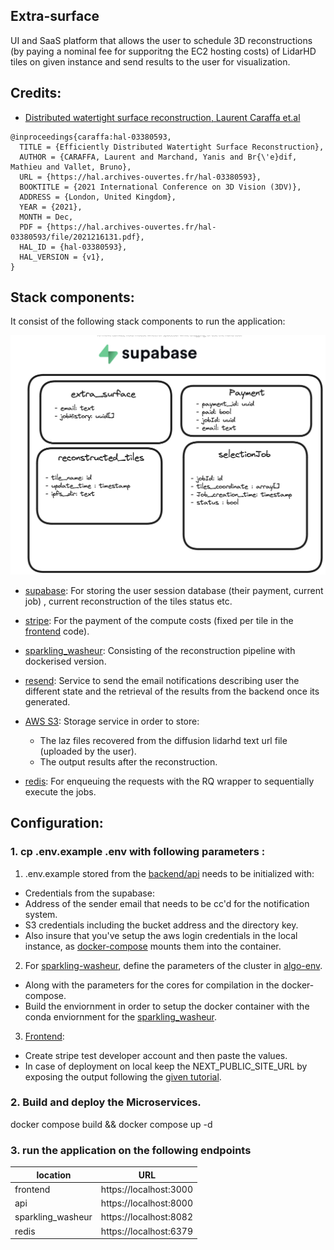## Extra-surface
UI and SaaS platform that allows the user to schedule 3D reconstructions (by paying a nominal fee for supporitng the EC2 hosting costs)  of LidarHD tiles on given instance and send results to the user for visualization.  

## Credits:
- [Distributed watertight surface reconstruction, Laurent Caraffa et.al](https://lcaraffa.github.io/edwsr/)  

```
@inproceedings{caraffa:hal-03380593,
  TITLE = {Efficiently Distributed Watertight Surface Reconstruction},
  AUTHOR = {CARAFFA, Laurent and Marchand, Yanis and Br{\'e}dif, Mathieu and Vallet, Bruno},
  URL = {https://hal.archives-ouvertes.fr/hal-03380593},
  BOOKTITLE = {2021 International Conference on 3D Vision (3DV)},
  ADDRESS = {London, United Kingdom},
  YEAR = {2021},
  MONTH = Dec,
  PDF = {https://hal.archives-ouvertes.fr/hal-03380593/file/2021216131.pdf},
  HAL_ID = {hal-03380593},
  HAL_VERSION = {v1},
}
```

## Stack components: 

It consist of the following stack components to run the application:

<img src="doc/database_schema.png"></img>

- [supabase](): For storing the user session database (their payment, current job) , current reconstruction of the tiles status etc. 

- [stripe](): For the payment of the compute costs (fixed per tile in the [frontend]() code).

- [sparkling_washeur](): Consisting of the reconstruction pipeline with dockerised version.

- [resend](): Service to send the email notifications describing user the different state and the retrieval of the results from the backend once its generated.

- [AWS S3](): Storage service in order to store: 
  - The laz files recovered from the diffusion lidarhd text url file (uploaded by the user).
  - The output results after the reconstruction.

- [redis](): For enqueuing the requests with the RQ wrapper to sequentially execute the jobs.

## Configuration: 

### 1. cp .env.example .env with following parameters :

1. .env.example stored from the [backend/api](backend/api/.env.example) needs to be initialized with: 
  - Credentials from the supabase: 
  - Address of the sender email that needs to be cc'd for the notification system.
  - S3 credentials including the bucket address and the directory key.
  - Also insure that you've setup the aws login credentials in the local instance, as [docker-compose](docker-compose.yml) mounts them into the container.

2. For [sparkling-washeur](), define the parameters of the cluster in [algo-env](backend/sparkling_washeur/algo-env.sh).
  - Along with the parameters for the cores for compilation in the docker-compose.
  - Build the enviornment in order to setup the docker container with the conda enviornment for the [sparkling_washeur]().

3. [Frontend](): 
  - Create stripe test developer account and then paste the values.
  - In case of deployment on local keep the NEXT_PUBLIC_SITE_URL by exposing the output following the [given tutorial](https://github.com/vercel/next.js/discussions/16429#discussioncomment-1302156).

### 2. Build and deploy the Microservices. 
docker compose build && docker compose up -d

### 3. run the application on the following endpoints 

| location  | URL |
| ------------- | ------------- |
| frontend  | https://localhost:3000  |
| api  | https://localhost:8000  |
| sparkling_washeur  | https://localhost:8082  |
| redis|  https://localhost:6379 |
